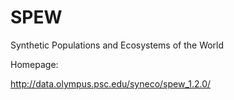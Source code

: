 # SPEW #
Synthetic Populations and Ecosystems of the World

Homepage:

http://data.olympus.psc.edu/syneco/spew_1.2.0/
